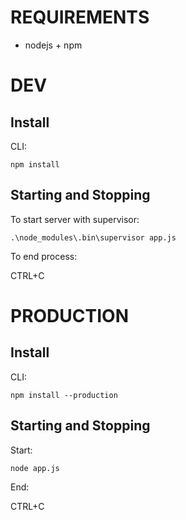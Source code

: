 # REQUIREMENTS

* nodejs + npm

# DEV

## Install

CLI:

`npm install`

## Starting and Stopping

To start server with supervisor:

`.\node_modules\.bin\supervisor app.js`

To end process: 

CTRL+C

# PRODUCTION

## Install

CLI:

`npm install --production`

## Starting and Stopping

Start:

`node app.js`

End:

CTRL+C